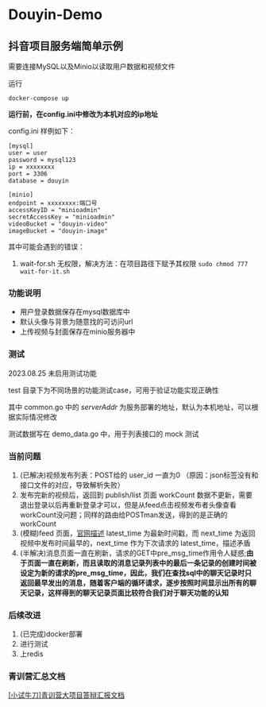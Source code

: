 # Douyin-Demo

## 抖音项目服务端简单示例

需要连接MySQL以及Minio以读取用户数据和视频文件

运行

```shell
docker-compose up
```

**运行前，在config.ini中修改为本机对应的ip地址**

config.ini 样例如下：

```shell
[mysql]
user = user
password = mysql123
ip = xxxxxxxx
port = 3306
database = douyin

[minio]
endpoint = xxxxxxxx:端口号
accessKeyID = "minioadmin"
secretAccessKey = "minioadmin"
videoBucket = "douyin-video"
imageBucket = "douyin-image"
```

其中可能会遇到的错误：
1. wait-for.sh 无权限，解决方法：在项目路径下赋予其权限 `sudo chmod 777 wait-for-it.sh`

### 功能说明

* 用户登录数据保存在mysql数据库中
* 默认头像与背景为随意找的可访问url
* 上传视频与封面保存在minio服务器中

### 测试
2023.08.25 未启用测试功能

test 目录下为不同场景的功能测试case，可用于验证功能实现正确性

其中 common.go 中的 _serverAddr_ 为服务部署的地址，默认为本机地址，可以根据实际情况修改

测试数据写在 demo_data.go 中，用于列表接口的 mock 测试

### 当前问题
1. (已解决)视频发布列表：POST给的 user_id 一直为0 （原因：json标签没有和接口文件的对应，导致解析失败）
2. 发布完新的视频后，返回到 publish/list 页面 workCount 数据不更新，需要退出登录以后再重新登录才可以，但是从feed点击视频发布者头像查看workCount没问题；同样的路由给POSTman发送，得到的是正确的workCount
3. (模糊)feed 页面，[官网描述](https://bytedance.feishu.cn/docx/BhEgdmoI3ozdBJxly71cd30vnRc) latest_time 为最新时间戳，而 next_time 为返回视频中发布时间最早的，next_time 作为下次请求的 latest_time，描述矛盾
4. (半解决)消息页面一直在刷新，请求的GET中pre_msg_time作用令人疑惑;**由于页面一直在刷新，而且读取的消息记录列表中的最后一条记录的创建时间被设定为新的请求的pre_msg_time，因此，我们在查找sql中的聊天记录时只返回最早发出的消息，随着客户端的循环请求，逐步按照时间显示出所有的聊天记录，这样得到的聊天记录页面比较符合我们对于聊天功能的认知**

### 后续改进
1. (已完成)docker部署
2. 进行测试
3. 上redis

### 青训营汇总文档
[[小试牛刀]青训营大项目答辩汇报文档](https://kvalmttjdc5.feishu.cn/docx/QyF7du0RdoID9Jx3DMic2Cqfn9g)